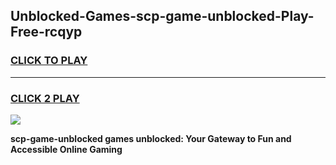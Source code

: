 
## Unblocked-Games-scp-game-unblocked-Play-Free-rcqyp
<h3>
<a href="https://premium76.site?title=scp-game-unblocked&ref=15A">CLICK TO PLAY</a></h3>
<hr>

<h3>
<a href="https://premium76.site?title=scp-game-unblocked&ref=15A">CLICK 2 PLAY</a>
  
</h3>

<a href="https://premium76.site?title=scp-game-unblocked&ref=15A"><img src="https://clearcache.store/games.png"></a>


**scp-game-unblocked games unblocked: Your Gateway to Fun and Accessible Online Gaming**
